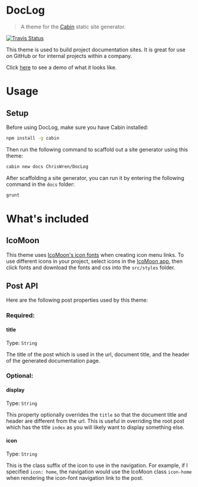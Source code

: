 # DocLog
> A theme for the [Cabin](https://github.com/colinwren/cabin) static site generator.

[![Travis Status](https://travis-ci.org/ChrisWren/DocLog.png)](https://travis-ci.org/ChrisWren/DocLog)

This theme is used to build project documentation sites. It is great for use on GitHub or for internal projects within a company.

Click [here](http://chriswren.github.io/DocLog/) to see a demo of what it looks like.

# Usage

## Setup

Before using DocLog, make sure you have Cabin installed:
```bash
npm install -g cabin
```

Then run the following command to scaffold out a site generator using this theme:
```bash
cabin new docs ChrisWren/DocLog
```

After scaffolding a site generator, you can run it by entering the following command in the `docs` folder:
```bash
grunt
```

# What's included

## IcoMoon
This theme uses [IcoMoon's icon fonts](http://icomoon.io/) when creating icon menu links. To use different icons in your project, select icons in the [IcoMoon app](http://icomoon.io/app/), then click fonts and download the fonts and css into the `src/styles` folder.

## Post API

Here are the following post properties used by this theme:

### Required:

#### title
Type: `String`

The title of the post which is used in the url, document title, and the header of the generated documentation page.

### Optional:

#### display
Type: `String`

This property optionally overrides the `title` so that the document title and header are different from the url. This is useful in overriding the root post which has the title `index` as you will likely want to display something else. 

#### icon
Type: `String`

This is the class suffix of the icon to use in the navigation. For example, if I specified `icon: home`, the navigation would use the IcoMoon class `icon-home` when rendering the icon-font navigation link to the post.  

